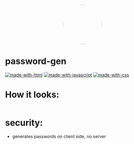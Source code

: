 <p align="center">
    <img style="border-radius: 100px" width="128" height="128" src="https://avatars0.githubusercontent.com/u/47723417?s=460&amp;u=10c488f1c4e0644b839df15ecefbfef2a9869305&amp;v=4">
</p>

# password-gen

[![made-with-html](https://img.shields.io/badge/Made%20with-Html-e34c26?style=flat)](https://developer.mozilla.org/en/html)
[![made-with-javascript](https://img.shields.io/badge/Made%20with-Javascript-f1e05a?style=flat)](https://developer.mozilla.org/en/JavaScript)
[![made-with-css](https://img.shields.io/badge/Made%20with-Css-563d7c?style=flat)](https://developer.mozilla.org/en/css)



# How it looks:
<img src=""/>
<!--<img src="https://cdn.discordapp.com/attachments/568847750226116609/742060522597384383/unknown.png"/>-->
<!--<img src="https://cdn.discordapp.com/attachments/568847750226116609/742060564834156605/unknown.png"/>-->

# security:
- generates passwords on client side, no server
